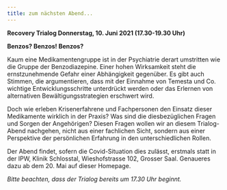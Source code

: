 ```yaml
---
title: zum nächsten Abend...
---
```

**Recovery Trialog Donnerstag, 10. Juni 2021 (17.30-19.30 Uhr)** 

**Benzos? Benzos! Benzos?**

Kaum eine Medikamentengruppe ist in der Psychiatrie derart umstritten wie die Gruppe der Benzodiazepine. Einer hohen Wirksamkeit steht die ernstzunehmende Gefahr einer Abhängigkeit gegenüber. Es gibt auch Stimmen, die argumentieren, dass mit der Einnahme von Temesta und Co. wichtige Entwicklungsschritte unterdrückt werden oder das Erlernen von alternativen Bewältigungsstrategien erschwert wird. 


Doch wie erleben Krisenerfahrene und Fachpersonen den Einsatz dieser Medikamente wirklich in der Praxis? Was sind die diesbezüglichen Fragen und Sorgen der Angehörigen? 
Diesen Fragen wollen wir an diesem Trialog-Abend nachgehen, nicht aus einer fachlichen Sicht, sondern aus einer Perspektive der persönlichen Erfahrung in den unterschiedlichen Rollen.

Der Abend findet, sofern die Covid-Situation dies zulässt, erstmals statt in der IPW, Klinik Schlosstal, Wieshofstrasse 102, Grosser Saal. Genaueres dazu ab dem 20. Mai auf dieser Homepage.

*Bitte beachten, dass der Trialog bereits um 17.30 Uhr beginnt.*